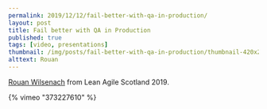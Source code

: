 ```yaml
---
permalink: 2019/12/12/fail-better-with-qa-in-production/
layout: post
title: Fail better with QA in Production
published: true
tags: [video, presentations]
thumbnail: /img/posts/fail-better-with-qa-in-production/thumbnail-420x255.webp
alttext: Rouan
---
```


<a href="https://twitter.com/rouanw">Rouan Wilsenach</a> from Lean Agile Scotland 2019.

{% vimeo "373227610" %}
